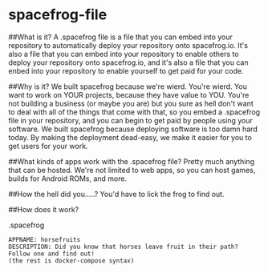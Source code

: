 # spacefrog-file


##What is it?
A .spacefrog file is a file that you can embed into your repository to automatically deploy your repository onto spacefrog.io.  It's also a file that you can embed into your repository to enable others to deploy your repository onto spacefrog.io, and it's also a file that you can enbed into your repository to enable yourself to get paid for your code.  

##Why is it?
We built spacefrog because we're wierd.  You're wierd.  You want to work on YOUR projects, because they have value to YOU.  You're not building a business (or maybe you are) but you sure as hell don't want to deal with all of the things that come with that, so you embed a .spacefrog file in your repository, and you can begin to get paid by people using your software.  We built spacefrog because deploying software is too damn hard today.  By making the deployment dead-easy, we make it easier for you to get users for your work.  

##What kinds of apps work with the .spacefrog file?
Pretty much anything that can be hosted.  We're not limited to web apps, so you can host games, builds for Android ROMs, and more.  

##How the hell did you.....?
You'd have to lick the frog to find out.  

##How does it work?

.spacefrog
```
APPNAME: horsefruits
DESCRIPTION: Did you know that horses leave fruit in their path?  Follow one and find out!
(the rest is docker-compose syntax)

```
